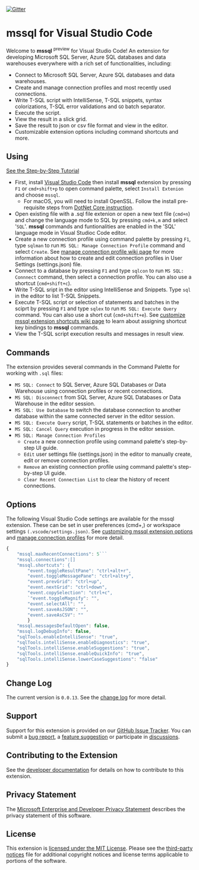[![Gitter](https://img.shields.io/badge/chat-on%20gitter-blue.svg)](https://gitter.im/Microsoft/mssql)

# mssql for Visual Studio Code

Welcome to **mssql** <sup>preview</sup> for Visual Studio Code! An extension for developing Microsoft SQL Server, Azure SQL databases and data warehouses everywhere with a rich set of functionalities, including:

* Connect to Microsoft SQL Server, Azure SQL databases and data warehouses.
* Create and manage connection profiles and most recently used connections.
* Write T-SQL script with IntelliSense, T-SQL snippets, syntax colorizations, T-SQL error validations and ```GO``` batch separator.
* Execute the script.
* View the result in a slick grid.
* Save the result to json or csv file format and view in the editor.
* Customizable extension options including command shortcuts and more.

## Using
[See the Step-by-Step Tutorial](https://github.com/Microsoft/vscode-mssql/wiki/GettingStarted.md)
* First, install [Visual Studio Code](https://code.visualstudio.com/#alt-downloads) then install **mssql** extension by pressing ```F1``` or ```cmd+shift+p``` to open command palette, select ```Install Extenion``` and choose ```mssql```.
    * For macOS, you will need to install OpenSSL. Follow the install pre-requisite steps from [DotNet Core instruction](https://www.microsoft.com/net/core#macos).
* Open existing file with a .sql file extenion or open a new text file (```cmd+n```) and change the language mode to SQL by pressing ```cmd+k,m``` and select '```SQL```'. **mssql** commands and funtionalities are enabled in the 'SQL' language mode in Visual Studioc Code editor.
* Create a new connection profile using command palette by pressing ```F1```, type ```sqlman``` to run ```MS SQL: Manage Connection Profile``` command and select ```Create```. See [manage connection profile wiki page](https://github.com/Microsoft/vscode-mssql/wiki/ManageConnectionProfiles.md) for more information about how to create and edit connection profiles in User Settings (settings.json) file.
* Connect to a database by pressing ```F1``` and type ```sqlcon``` to run ```MS SQL: Connnect``` command, then select a connection profile. You can also use a shortcut (```cmd+shift+c```).
* Write T-SQL sript in the editor using IntelliSense and Snippets. Type ```sql``` in the editor to list T-SQL Snippets.
* Execute T-SQL script or selection of statements and batches in the sciprt by pressing ```F1``` and type ```sqlex``` to run ```MS SQL: Execute Query``` command. You can also use a short cut (```cmd+shift+e```). See [customize mssql extension shortcuts wiki page](https://github.com/Microsoft/vscode-mssql/wiki/CustomizingKeyboardShortcuts.md) to learn about assigning shortcut key bindings to **mssql** commands.
* View the T-SQL script execution results and messages in result view.

## Commands
The extension provides several commands in the Command Palette for working with ```.sql``` files:
* ```MS SQL: Connect``` to SQL Server, Azure SQL Databases or Data Warehouse using connection profiles or recent connections.
* ```MS SQL: Disconnect``` from SQL Server, Azure SQL Databases or Data Warehouse in the editor session.
* ```MS SQL: Use Database``` to switch the database connection to another database within the same connected server in the editor session.
* ```MS SQL: Execute Query``` script, T-SQL statements or batches in the editor.
* ```MS SQL: Cancel Query``` execution in progress in the editor session.
* ```MS SQL: Manage Connection Profiles```
    * ```Create``` a new connection profile using command palette's step-by-step UI guide.
    * ```Edit``` user settings file (settings.json) in the editor to manually create, edit or remove connection profiles.
    * ```Remove``` an existing connection profile using command palette's step-by-step UI guide.
    * ```Clear Recent Connection List``` to clear the history of recent connections.

## Options
The following Visual Studio Code settings are available for the mssql extension. These can be set in user preferences (cmd+,) or workspace settings ```(.vscode/settings.json)```.
See [customizing mssql extension options](https://github.com/Microsoft/vscode-mssql/wiki/CustomizingOptions.md) and [manage connection profiles](https://github.com/Microsoft/vscode-mssql/wiki/ManageConnectionProfiles.md) for more detail.

```javascript
{
    "mssql.maxRecentConnections": 5```
    "mssql.connections":[]
    "mssql.shortcuts": {
        "event.toggleResultPane": "ctrl+alt+r",
        "event.toggleMessagePane": "ctrl+alt+y",
        "event.prevGrid": "ctrl+up",
        "event.nextGrid": "ctrl+down",
        "event.copySelection": "ctrl+c",
        `"event.toggleMagnify": "",
        "event.selectAll": "",
        "event.saveAsJSON": "",
        "event.saveAsCSV": ""
        }
    "mssql.messagesDefaultOpen": false,
    "mssql.logDebugInfo": false,
    "sqlTools.enableIntelliSense": "true",
	"sqlTools.intelliSense.enableDiagnostics": "true",
	"sqlTools.intelliSense.enableSuggestions": "true",
	"sqlTools.intelliSense.enableQuickInfo": "true",
    "sqlTools.intelliSense.lowerCaseSuggestions": "false"
}
```
## Change Log
The current version is ```0.0.13```. See the [change log](ChangeLog.md) for more detail.

## Support
Support for this extension is provided on our [GitHub Issue Tracker](https://github.com/Microsoft/vscode-mssql/issues). You can submit a [bug report](https://github.com/Microsoft/vscode-mssql/issues/new), a [feature suggestion](https://github.com/Microsoft/vscode-mssql/issues/new) or participate in [discussions](https://github.com/Microsoft/vscode-mssql/issues).

## Contributing to the Extension
See the [developer documentation](https://github.com/Microsoft/vscode-mssql/wiki/Contributing.md) for details on how to contribute to this extension.

## Privacy Statement
The [Microsoft Enterprise and Developer Privacy Statement](https://go.microsoft.com/fwlink/?LinkId=786907&lang=en7) describes the privacy statement of this software.

## License
This extension is [licensed under the MIT License](LICENSE.txt). Please see the [third-party notices](ThirdPartyNotices.txt) file for additional copyright notices and license terms applicable to portions of the software.